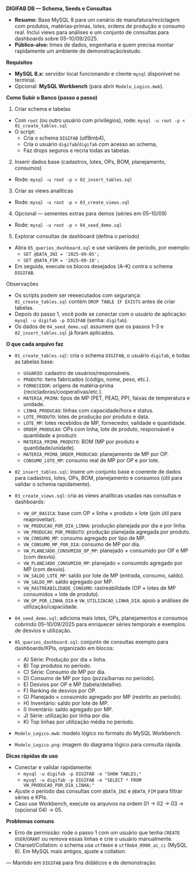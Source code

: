**DIGIFAB DB — Schema, Seeds e Consultas**

- **Resumo:** Base MySQL 8 para um cenário de manufatura/reciclagem com produtos, matérias‑primas, lotes, ordens de produção e consumo real. Inclui views para análises e um conjunto de consultas para dashboards sobre 05–10/09/2025.
- **Público‑alvo:** times de dados, engenharia e quem precisa montar rapidamente um ambiente de demonstração/estudo.

**Requisitos**

- **MySQL 8.x:** servidor local funcionando e cliente `mysql` disponível no terminal.
- Opcional: **MySQL Workbench** (para abrir `Modelo_Logico.mwb`).

**Como Subir o Banco (passo a passo)**

1) Criar schema e tabelas
- Com `root` (ou outro usuário com privilégios), rode: `mysql -u root -p < 01_create_tables.sql`
- O script:
  - Cria o schema `DIGIFAB` (utf8mb4),
  - Cria o usuário `digifab`/`digifab` com acesso ao schema,
  - Faz drops seguros e recria todas as tabelas.

2) Inserir dados base (cadastros, lotes, OPs, BOM, planejamento, consumos)
- Rode: `mysql -u root -p < 02_insert_tables.sql`

3) Criar as views analíticas
- Rode: `mysql -u root -p < 03_create_views.sql`

4) Opcional — sementes extras para demos (séries em 05–10/09)
- Rode: `mysql -u root -p < 04_seed_demo.sql`

5) Explorar consultas de dashboard (defina o período)
- Abra `05_queries_dashboard.sql` e use variáveis de período, por exemplo:
  - `SET @DATA_INI = '2025-09-05';`
  - `SET @DATA_FIM = '2025-09-10';`
- Em seguida, execute os blocos desejados (A–K) contra o schema `DIGIFAB`.

Observações

- Os scripts podem ser reexecutados com segurança: `01_create_tables.sql` contém `DROP TABLE IF EXISTS` antes de criar tabelas.
- Depois do passo 1, você pode se conectar com o usuário de aplicação: `mysql -u digifab -p DIGIFAB` (senha: `digifab`).
- Os dados de `04_seed_demo.sql` assumem que os passos 1–3 e `02_insert_tables.sql` já foram aplicados.

**O que cada arquivo faz**

- `01_create_tables.sql`: cria o schema `DIGIFAB`, o usuário `digifab`, e todas as tabelas base:
  - `USUARIO`: cadastro de usuários/responsáveis.
  - `PRODUTO`: itens fabricados (código, nome, peso, etc.).
  - `FORNECEDOR`: origens de matéria‑prima (recicladoras/cooperativas/etc.).
  - `MATERIA_PRIMA`: tipos de MP (PET, PEAD, PP), faixas de temperatura e unidade.
  - `LINHA_PRODUCAO`: linhas com capacidade/hora e status.
  - `LOTE_PRODUTO`: lotes de produção por produto e data.
  - `LOTE_MP`: lotes recebidos de MP, fornecedor, validade e quantidade.
  - `ORDEM_PRODUCAO`: OPs com linha, lote de produto, responsável e quantidade a produzir.
  - `MATERIA_PRIMA_PRODUTO`: BOM (MP por produto e quantidade/unidade).
  - `MATERIA_PRIMA_ORDEM_PRODUCAO`: planejamento de MP por OP.
  - `CONSUMO_LOTE_MP`: consumo real de MP por OP e por lote.

- `02_insert_tables.sql`: insere um conjunto base e coerente de dados para cadastros, lotes, OPs, BOM, planejamento e consumos (útil para validar o schema rapidamente).

- `03_create_views.sql`: cria as views analíticas usadas nas consultas e dashboards:
  - `VW_OP_BASICA`: base com OP × linha × produto × lote (join útil para reaproveitar).
  - `VW_PRODUCAO_POR_DIA_LINHA`: produção planejada por dia e por linha.
  - `VW_PRODUCAO_POR_PRODUTO`: produção planejada agregada por produto.
  - `VW_CONSUMO_MP`: consumo agregado por tipo de MP.
  - `VW_CONSUMO_MP_POR_DIA`: consumo de MP por dia.
  - `VW_PLANEJADO_CONSUMIDO_OP_MP`: planejado × consumido por OP e MP (com desvio).
  - `VW_PLANEJADO_CONSUMIDO_MP`: planejado × consumido agregado por MP (com desvio).
  - `VW_SALDO_LOTE_MP`: saldo por lote de MP (entrada, consumo, saldo).
  - `VW_SALDO_MP`: saldo agregado por MP.
  - `VW_RASTREABILIDADE_CONSUMO`: rastreabilidade (OP × lotes de MP consumidos × lote de produto).
  - `VW_OP_POR_LINHA_DIA` e `VW_UTILIZACAO_LINHA_DIA`: apoio a análises de utilização/capacidade.

- `04_seed_demo.sql`: adiciona mais lotes, OPs, planejamentos e consumos cobrindo 05–10/09/2025 para enriquecer séries temporais e exemplos de desvios e utilização.

- `05_queries_dashboard.sql`: conjunto de consultas exemplo para dashboards/KPIs, organizado em blocos:
  - A) Série: Produção por dia × linha.
  - B) Top produtos no período.
  - C) Série: Consumo de MP por dia.
  - D) Consumo de MP por tipo (pizza/barras no período).
  - E) Desvios por OP e MP (tabela/detalhe).
  - F) Ranking de desvios por OP.
  - G) Planejado × consumido agregado por MP (restrito ao período).
  - H) Inventário: saldo por lote de MP.
  - I) Inventário: saldo agregado por MP.
  - J) Série: utilização por linha por dia.
  - K) Top linhas por utilização média no período.

- `Modelo_Logico.mwb`: modelo lógico no formato do MySQL Workbench.
- `Modelo_Logico.png`: imagem do diagrama lógico para consulta rápida.

**Dicas rápidas de uso**

- Conectar e validar rapidamente:
  - `mysql -u digifab -p DIGIFAB -e "SHOW TABLES;"`
  - `mysql -u digifab -p DIGIFAB -e "SELECT * FROM VW_PRODUCAO_POR_DIA_LINHA;"`
- Ajuste o período das consultas com `@DATA_INI` e `@DATA_FIM` para filtrar séries e KPIs.
- Caso use Workbench, execute os arquivos na ordem 01 → 02 → 03 → (opcional 04) → 05.

**Problemas comuns**

- Erro de permissão: rode o passo 1 com um usuário que tenha `CREATE USER`/`GRANT` ou remova essas linhas e crie o usuário manualmente.
- Charset/Collation: o schema usa `utf8mb4` e `utf8mb4_0900_ai_ci` (MySQL 8). Em MySQL mais antigos, ajuste a collation.

—
Mantido em `DIGIFAB` para fins didáticos e de demonstração.

